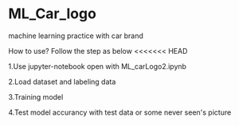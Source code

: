# ML_Car_logo
machine learning practice with car brand



How to use? Follow the step as below
<<<<<<< HEAD

1.Use jupyter-notebook open with ML_carLogo2.ipynb

2.Load dataset and labeling data

3.Training model

4.Test model accurancy with test data or some never seen's picture
